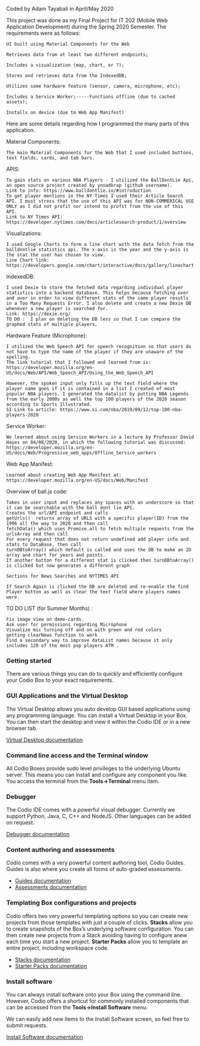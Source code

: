 Coded by Adam Tayabali in April/May 2020 

This project was done as my Final Project for IT 202 (Mobile Web Application Development) during the Spring 2020 Semester. The requirements were as follows: 
   
    UI built using Material Components for the Web
  
    Retrieves data from at least two different endpoints;
  
    Includes a visualization (map, chart, or ?);
  
    Stores and retrieves data from the IndexedDB;
  
    Utilizes some hardware feature (sensor, camera, microphone, etc);
  
    Includes a Service Worker;-----Functions offline (due to cached assets);
  
    Installs on device (due to Web App Manifest)

Here are some details regarding how I programmed the many parts of this application.

Material Components: 

    The main Material Components for the Web that I used included buttons, text fields, cards, and tab bars.

APIS:

    To gain stats on various NBA Players - I utilized the BallDontLie Api, an open source project created by ynnadkrap (github username).
    Link to info: https://www.balldontlie.io/#introduction
    To get player mentions in the NY Times I used their Article Search API. I must stress that the use of this API was for NON-COMMERICAL USE ONLY as I did not profit nor intend to profit from the use of this API. 
    Link to NY Times API: https://developer.nytimes.com/docs/articlesearch-product/1/overview
    
Visualizations:

    I used Google Charts to form a line chart with the data fetch from the balldontlie statistics api. The x-axis is the year and the y-axis is the stat the user has chosen to view. 
    Line Chart link: https://developers.google.com/chart/interactive/docs/gallery/linechart

IndexedDB:

    I used Dexie to store the fetched data regarding individual player statistics into a backend database. This helps because fetching over and over in order to view different stats of the same player resutls in a Too Many Requests Error. I also delete and create a new Dexie DB whenever a new player is searched for.
    Link: https://dexie.org/    
    TO DO :  I plan on deleting the DB less so that I can compare the graphed stats of multiple players.

Hardware Feature (Microphone):

    I utilized the Web Speech API for speech recognition so that users do not have to type the name of the player if they are unaware of the spelling. 
    The link tutorial that I followed and learned from is: https://developer.mozilla.org/en-US/docs/Web/API/Web_Speech_API/Using_the_Web_Speech_API
    
    However, the spoken input only fills up the text field where the player name goes if it is contained in a list I created of most popular NBA players. I generated the datalist by putting NBA Legends from the early 2000s as well the top 100 players of the 2020 season according to Sports Illustrated.
    SI Link to article: https://www.si.com/nba/2019/09/12/top-100-nba-players-2020

Service Worker: 
   
    We learned about using Service Workers in a lecture by Professor David Hayes on 04/08/2020, in which the following tutorial was discussed: https://developer.mozilla.org/en-US/docs/Web/Progressive_web_apps/Offline_Service_workers

Web App Manifest:

    Learned about creating Web App Manifest at: https://developer.mozilla.org/en-US/docs/Web/Manifest



Overview of ball.js code: 

    Takes in user input and replaces any spaces with an underscore so that it can be searchable with the ball dont lie API.
    Creates the url/API endpoint and calls
    getUrls()  returns array of URLS with a specific player(ID) from the 1996 all the way to 2020 and then call
    fetchData() which uses Promise.all to fetch multiple requests from the urlsArray and then call
    For every request that does not return undefined add player info and stats to DataBase, then call
    turnDBtoArray() which default is called and uses the DB to make an 2D array and chart for years and points.
    If another button for a different stat is clicked then turnDBtoArray() is clicked but now generates a different graph

    Sections for News Searches and NYTIMES API
    
    If Search Again is clicked the DB are deleted and re-enable the find Player button as well as clear the text field where players names were.
    
    
TO DO LIST (for Summer Months) : 
    
    Fix image view on demo-cards.
    Ask user for permissions regarding Microphone
    Visualize mic turning off and on with green and red colors
    getting clearNews function to work 
    Find a secondary way to improve dataList names because it only includes 120 of the most pop players ATM .

    
    
    
    
    
    
    
    
### Getting started
There are various things you can do to quickly and efficiently configure your Codio Box to your exact requirements. 

### GUI Applications and the Virtual Desktop 
The Virtual Desktop allows you auto develop GUI based applications using any programming language. You can install a Virtual Desktop in your Box. You can then start the desktop and view it within the Codio IDE or in a new browser tab.

[Virtual Desktop documentation](https://codio.com/docs/ide/boxes/installsw/gui/)


### Command line access and the Terminal window
All Codio Boxes provide sudo level privileges to the underlying Ubuntu server. This means you can install and configure any component you like. You access the terminal from the **Tools->Terminal** menu item.

### Debugger
The Codio IDE comes with a powerful visual debugger. Currently we support Python, Java, C, C++ and NodeJS. Other languages can be added on request.

[Debugger documentation](https://codio.com/docs/ide/features/debugging/)


### Content authoring and assessments
Codio comes with a very powerful content authoring tool, Codio Guides. Guides is also where you create all forms of auto-graded assessments. 

- [Guides documentation](https://codio.com/docs/content/authoring/overview/)
- [Assessments documentation](https://codio.com/docs/content/authoring/assessments/)

### Templating Box configurations and projects
Codio offers two very powerful templating options so you can create new projects from those templates with just a couple of clicks. **Stacks** allow you to create snapshots of the Box’s underlying software configuration. You can then create new projects from a Stack avoiding having to configure anew each time you start a new project. **Starter Packs** allow you to template an entire project, including workspace code.

- [Stacks documentation](https://codio.com/docs/project/stacks/)
- [Starter Packs documentation](https://codio.com/docs/project/packs/)

### Install software
You can always install software onto your Box using the command line. However, Codio offers a shortcut for commonly installed components that can be accessed from the **Tools->Install Software** menu.

We can easily add new items to the Install Software screen, so feel free to submit requests.

[Install Software documentation](https://codio.com/docs/ide/boxes/installsw/box-parts/)
